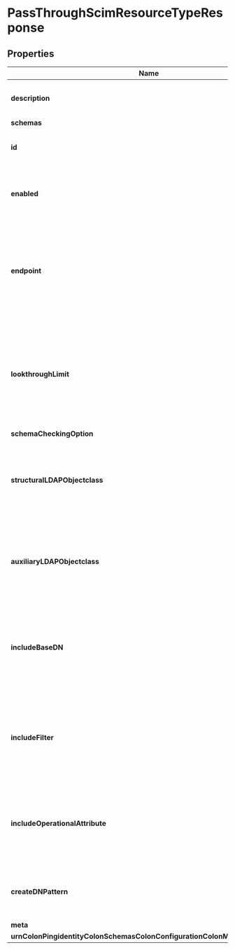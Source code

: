

# PassThroughScimResourceTypeResponse


## Properties

| Name | Type | Description | Notes |
|------------ | ------------- | ------------- | -------------|
|**description** | **String** | A description for this SCIM Resource Type |  [optional] |
|**schemas** | **List&lt;EnumpassThroughScimResourceTypeSchemaUrn&gt;** |  |  |
|**id** | **String** | Name of the SCIM Resource Type |  |
|**enabled** | **Boolean** | Indicates whether the SCIM Resource Type is enabled. |  |
|**endpoint** | **String** | The HTTP addressable endpoint of this SCIM Resource Type relative to the &#39;/scim/v2&#39; base URL. Do not include a leading &#39;/&#39;. |  |
|**lookthroughLimit** | **Integer** | The maximum number of resources that the SCIM Resource Type should \&quot;look through\&quot; in the course of processing a search request. |  [optional] |
|**schemaCheckingOption** | **List&lt;EnumscimResourceTypeSchemaCheckingOptionProp&gt;** |  |  [optional] |
|**structuralLDAPObjectclass** | **String** | Specifies the LDAP structural object class that should be exposed by this SCIM Resource Type. |  [optional] |
|**auxiliaryLDAPObjectclass** | **List&lt;String&gt;** | Specifies an auxiliary LDAP object class that should be exposed by this SCIM Resource Type. |  [optional] |
|**includeBaseDN** | **String** | Specifies the base DN of the branch of the LDAP directory that can be accessed by this SCIM Resource Type. |  [optional] |
|**includeFilter** | **List&lt;String&gt;** | The set of LDAP filters that define the LDAP entries that should be included in this SCIM Resource Type. |  [optional] |
|**includeOperationalAttribute** | **List&lt;String&gt;** | Specifies the set of operational LDAP attributes to be provided by this SCIM Resource Type. |  [optional] |
|**createDNPattern** | **String** | Specifies the template to use for the DN when creating new entries. |  [optional] |
|**meta** | [**MetaMeta**](MetaMeta.md) |  |  [optional] |
|**urnColonPingidentityColonSchemasColonConfigurationColonMessagesColon20** | [**MetaUrnPingidentitySchemasConfigurationMessages20**](MetaUrnPingidentitySchemasConfigurationMessages20.md) |  |  [optional] |



